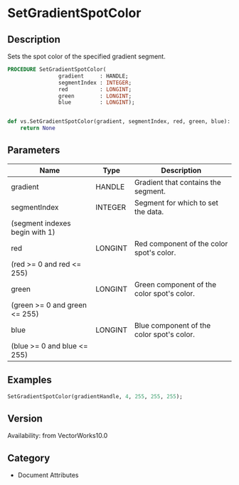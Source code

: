 # SetGradientSpotColor

## Description
Sets the spot color of the specified gradient segment.

```pascal
PROCEDURE SetGradientSpotColor(
				gradient     : HANDLE;
				segmentIndex : INTEGER;
				red          : LONGINT;
				green        : LONGINT;
				blue         : LONGINT);
```

```python

def vs.SetGradientSpotColor(gradient, segmentIndex, red, green, blue):
    return None
```

## Parameters
|Name|Type|Description|
|---|---|---|
|gradient|HANDLE|Gradient that contains the segment.|
|segmentIndex|INTEGER|Segment for which to set the data.
(segment indexes begin with 1)|
|red|LONGINT|Red component of the color spot's color. 
(red &gt;= 0 and red &lt;= 255)|
|green|LONGINT|Green component of the color spot's color. 
(green &gt;= 0 and green &lt;= 255)|
|blue|LONGINT|Blue component of the color spot's color. 
(blue &gt;= 0 and blue &lt;= 255)|

## Examples
```pascal
SetGradientSpotColor(gradientHandle, 4, 255, 255, 255);
```

## Version
Availability: from VectorWorks10.0
## Category
* Document Attributes

